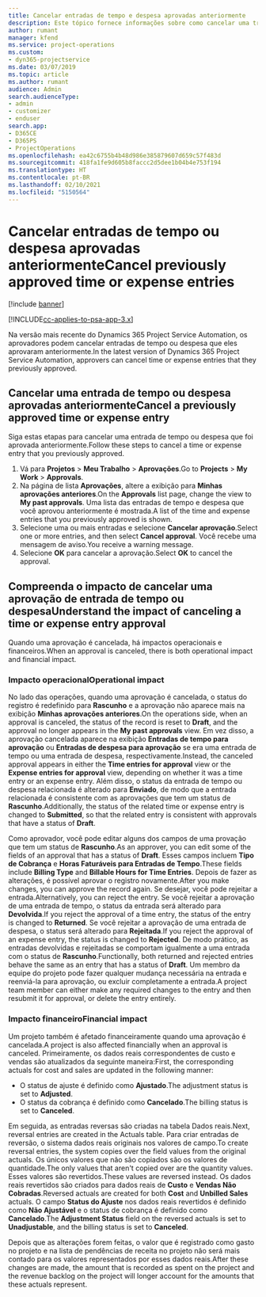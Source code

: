 ```yaml
---
title: Cancelar entradas de tempo e despesa aprovadas anteriormente
description: Este tópico fornece informações sobre como cancelar uma transação aprovada de tempo e despesa do projeto.
author: rumant
manager: kfend
ms.service: project-operations
ms.custom:
- dyn365-projectservice
ms.date: 03/07/2019
ms.topic: article
ms.author: rumant
audience: Admin
search.audienceType:
- admin
- customizer
- enduser
search.app:
- D365CE
- D365PS
- ProjectOperations
ms.openlocfilehash: ea42c6755b4b48d986e385879607d659c57f483d
ms.sourcegitcommit: 418fa1fe9d605b8faccc2d5dee1b04b4e753f194
ms.translationtype: HT
ms.contentlocale: pt-BR
ms.lasthandoff: 02/10/2021
ms.locfileid: "5150564"
---
```

# <a name="cancel-previously-approved-time-or-expense-entries"></a><span data-ttu-id="1751f-103">Cancelar entradas de tempo ou despesa aprovadas anteriormente</span><span class="sxs-lookup"><span data-stu-id="1751f-103">Cancel previously approved time or expense entries</span></span>

[!include [banner](../includes/psa-now-project-operations.md)]

[!INCLUDE[cc-applies-to-psa-app-3.x](../includes/cc-applies-to-psa-app-3x.md)]

<span data-ttu-id="1751f-104">Na versão mais recente do Dynamics 365 Project Service Automation, os aprovadores podem cancelar entradas de tempo ou despesa que eles aprovaram anteriormente.</span><span class="sxs-lookup"><span data-stu-id="1751f-104">In the latest version of Dynamics 365 Project Service Automation, approvers can cancel time or expense entries that they previously approved.</span></span>

## <a name="cancel-a-previously-approved-time-or-expense-entry"></a><span data-ttu-id="1751f-105">Cancelar uma entrada de tempo ou despesa aprovadas anteriormente</span><span class="sxs-lookup"><span data-stu-id="1751f-105">Cancel a previously approved time or expense entry</span></span>

<span data-ttu-id="1751f-106">Siga estas etapas para cancelar uma entrada de tempo ou despesa que foi aprovada anteriormente.</span><span class="sxs-lookup"><span data-stu-id="1751f-106">Follow these steps to cancel a time or expense entry that you previously approved.</span></span>

1. <span data-ttu-id="1751f-107">Vá para **Projetos** \> **Meu Trabalho** \> **Aprovações**.</span><span class="sxs-lookup"><span data-stu-id="1751f-107">Go to **Projects** \> **My Work** \> **Approvals**.</span></span>
2. <span data-ttu-id="1751f-108">Na página de lista **Aprovações**, altere a exibição para **Minhas aprovações anteriores**.</span><span class="sxs-lookup"><span data-stu-id="1751f-108">On the **Approvals** list page, change the view to **My past approvals**.</span></span> <span data-ttu-id="1751f-109">Uma lista das entradas de tempo e despesa que você aprovou anteriormente é mostrada.</span><span class="sxs-lookup"><span data-stu-id="1751f-109">A list of the time and expense entries that you previously approved is shown.</span></span>
3. <span data-ttu-id="1751f-110">Selecione uma ou mais entradas e selecione **Cancelar aprovação**.</span><span class="sxs-lookup"><span data-stu-id="1751f-110">Select one or more entries, and then select **Cancel approval**.</span></span> <span data-ttu-id="1751f-111">Você recebe uma mensagem de aviso.</span><span class="sxs-lookup"><span data-stu-id="1751f-111">You receive a warning message.</span></span>
4. <span data-ttu-id="1751f-112">Selecione **OK** para cancelar a aprovação.</span><span class="sxs-lookup"><span data-stu-id="1751f-112">Select **OK** to cancel the approval.</span></span>

## <a name="understand-the-impact-of-canceling-a-time-or-expense-entry-approval"></a><span data-ttu-id="1751f-113">Compreenda o impacto de cancelar uma aprovação de entrada de tempo ou despesa</span><span class="sxs-lookup"><span data-stu-id="1751f-113">Understand the impact of canceling a time or expense entry approval</span></span>

<span data-ttu-id="1751f-114">Quando uma aprovação é cancelada, há impactos operacionais e financeiros.</span><span class="sxs-lookup"><span data-stu-id="1751f-114">When an approval is canceled, there is both operational impact and financial impact.</span></span>

### <a name="operational-impact"></a><span data-ttu-id="1751f-115">Impacto operacional</span><span class="sxs-lookup"><span data-stu-id="1751f-115">Operational impact</span></span>

<span data-ttu-id="1751f-116">No lado das operações, quando uma aprovação é cancelada, o status do registro é redefinido para **Rascunho** e a aprovação não aparece mais na exibição **Minhas aprovações anteriores**.</span><span class="sxs-lookup"><span data-stu-id="1751f-116">On the operations side, when an approval is canceled, the status of the record is reset to **Draft**, and the approval no longer appears in the **My past approvals** view.</span></span> <span data-ttu-id="1751f-117">Em vez disso, a aprovação cancelada aparece na exibição **Entradas de tempo para aprovação** ou **Entradas de despesa para aprovação** se era uma entrada de tempo ou uma entrada de despesa, respectivamente.</span><span class="sxs-lookup"><span data-stu-id="1751f-117">Instead, the canceled approval appears in either the **Time entries for approval** view or the **Expense entries for approval** view, depending on whether it was a time entry or an expense entry.</span></span> <span data-ttu-id="1751f-118">Além disso, o status da entrada de tempo ou despesa relacionada é alterado para **Enviado**, de modo que a entrada relacionada é consistente com as aprovações que tem um status de **Rascunho**.</span><span class="sxs-lookup"><span data-stu-id="1751f-118">Additionally, the status of the related time or expense entry is changed to **Submitted**, so that the related entry is consistent with approvals that have a status of **Draft**.</span></span>

<span data-ttu-id="1751f-119">Como aprovador, você pode editar alguns dos campos de uma provação que tem um status de **Rascunho**.</span><span class="sxs-lookup"><span data-stu-id="1751f-119">As an approver, you can edit some of the fields of an approval that has a status of **Draft**.</span></span> <span data-ttu-id="1751f-120">Esses campos incluem **Tipo de Cobrança** e **Horas Faturáveis para Entradas de Tempo**.</span><span class="sxs-lookup"><span data-stu-id="1751f-120">These fields include **Billing Type** and **Billable Hours for Time Entries**.</span></span> <span data-ttu-id="1751f-121">Depois de fazer as alterações, é possível aprovar o registro novamente.</span><span class="sxs-lookup"><span data-stu-id="1751f-121">After you make changes, you can approve the record again.</span></span> <span data-ttu-id="1751f-122">Se desejar, você pode rejeitar a entrada.</span><span class="sxs-lookup"><span data-stu-id="1751f-122">Alternatively, you can reject the entry.</span></span> <span data-ttu-id="1751f-123">Se você rejeitar a aprovação de uma entrada de tempo, o status da entrada será alterado para **Devolvida**.</span><span class="sxs-lookup"><span data-stu-id="1751f-123">If you reject the approval of a time entry, the status of the entry is changed to **Returned**.</span></span> <span data-ttu-id="1751f-124">Se você rejeitar a aprovação de uma entrada de despesa, o status será alterado para **Rejeitada**.</span><span class="sxs-lookup"><span data-stu-id="1751f-124">If you reject the approval of an expense entry, the status is changed to **Rejected**.</span></span> <span data-ttu-id="1751f-125">De modo prático, as entradas devolvidas e rejeitadas se comportam igualmente a uma entrada com o status de **Rascunho**.</span><span class="sxs-lookup"><span data-stu-id="1751f-125">Functionally, both returned and rejected entries behave the same as an entry that has a status of **Draft**.</span></span> <span data-ttu-id="1751f-126">Um membro da equipe do projeto pode fazer qualquer mudança necessária na entrada e reenviá-la para aprovação, ou excluir completamente a entrada.</span><span class="sxs-lookup"><span data-stu-id="1751f-126">A project team member can either make any required changes to the entry and then resubmit it for approval, or delete the entry entirely.</span></span>

### <a name="financial-impact"></a><span data-ttu-id="1751f-127">Impacto financeiro</span><span class="sxs-lookup"><span data-stu-id="1751f-127">Financial impact</span></span>

<span data-ttu-id="1751f-128">Um projeto também é afetado financeiramente quando uma aprovação é cancelada.</span><span class="sxs-lookup"><span data-stu-id="1751f-128">A project is also affected financially when an approval is canceled.</span></span> <span data-ttu-id="1751f-129">Primeiramente, os dados reais correspondentes de custo e vendas são atualizados da seguinte maneira:</span><span class="sxs-lookup"><span data-stu-id="1751f-129">First, the corresponding actuals for cost and sales are updated in the following manner:</span></span>

- <span data-ttu-id="1751f-130">O status de ajuste é definido como **Ajustado**.</span><span class="sxs-lookup"><span data-stu-id="1751f-130">The adjustment status is set to **Adjusted**.</span></span>
- <span data-ttu-id="1751f-131">O status da cobrança é definido como **Cancelado**.</span><span class="sxs-lookup"><span data-stu-id="1751f-131">The billing status is set to **Canceled**.</span></span>

<span data-ttu-id="1751f-132">Em seguida, as entradas reversas são criadas na tabela Dados reais.</span><span class="sxs-lookup"><span data-stu-id="1751f-132">Next, reversal entries are created in the Actuals table.</span></span> <span data-ttu-id="1751f-133">Para criar entradas de reversão, o sistema dados reais originais nos valores de campo.</span><span class="sxs-lookup"><span data-stu-id="1751f-133">To create reversal entries, the system copies over the field values from the original actuals.</span></span> <span data-ttu-id="1751f-134">Os únicos valores que não são copiados são os valores de quantidade.</span><span class="sxs-lookup"><span data-stu-id="1751f-134">The only values that aren't copied over are the quantity values.</span></span> <span data-ttu-id="1751f-135">Esses valores são revertidos.</span><span class="sxs-lookup"><span data-stu-id="1751f-135">These values are reversed instead.</span></span> <span data-ttu-id="1751f-136">Os dados reais revertidos são criados para dados reais de **Custo** e **Vendas Não Cobradas**.</span><span class="sxs-lookup"><span data-stu-id="1751f-136">Reversed actuals are created for both **Cost** and **Unbilled Sales** actuals.</span></span> <span data-ttu-id="1751f-137">O campo **Status do Ajuste** nos dados reais revertidos é definido como **Não Ajustável** e o status de cobrança é definido como **Cancelado**.</span><span class="sxs-lookup"><span data-stu-id="1751f-137">The **Adjustment Status** field on the reversed actuals is set to **Unadjustable**, and the billing status is set to **Canceled**.</span></span>

<span data-ttu-id="1751f-138">Depois que as alterações forem feitas, o valor que é registrado como gasto no projeto e na lista de pendências de receita no projeto não será mais contado para os valores representados por esses dados reais.</span><span class="sxs-lookup"><span data-stu-id="1751f-138">After these changes are made, the amount that is recorded as spent on the project and the revenue backlog on the project will longer account for the amounts that these actuals represent.</span></span>
